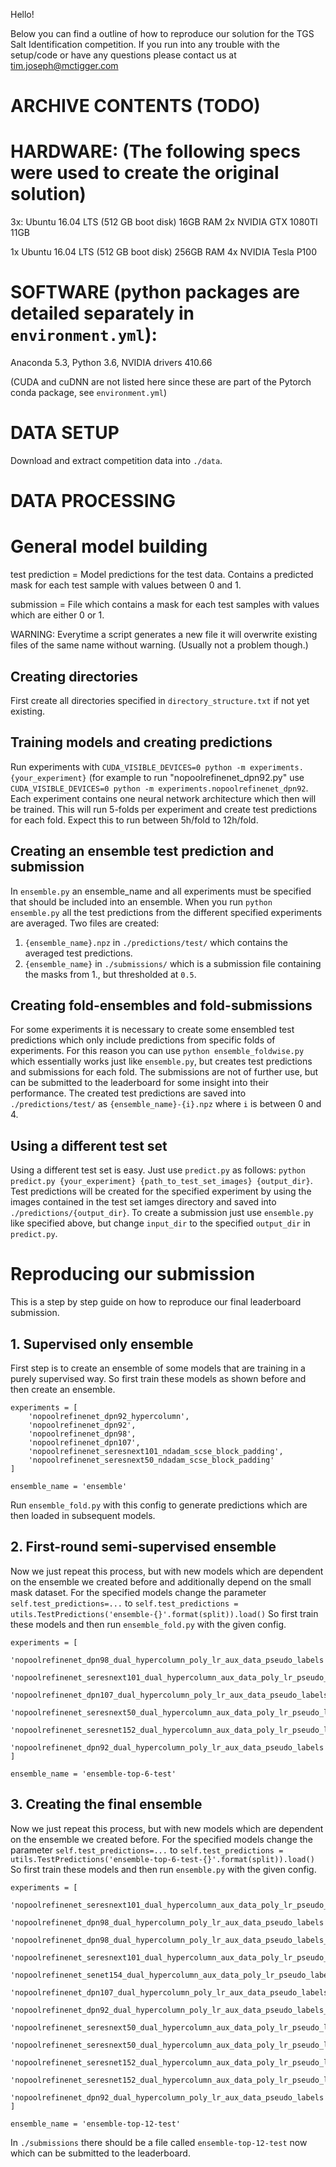 Hello!

Below you can find a outline of how to reproduce our solution for the TGS Salt Identification competition.
If you run into any trouble with the setup/code or have any questions please contact us at tim.joseph@mctigger.com

# ARCHIVE CONTENTS (TODO)

# HARDWARE: (The following specs were used to create the original solution)
3x:
Ubuntu 16.04 LTS (512 GB boot disk)
16GB RAM
2x NVIDIA GTX 1080TI 11GB

1x
Ubuntu 16.04 LTS (512 GB boot disk)
256GB RAM
4x NVIDIA Tesla P100

# SOFTWARE (python packages are detailed separately in `environment.yml`):
Anaconda 5.3, Python 3.6, NVIDIA drivers 410.66

(CUDA and cuDNN are not listed here since these are part of the Pytorch conda package, see `environment.yml`)

# DATA SETUP 
Download and extract competition data into `./data`.

# DATA PROCESSING

# General model building
test prediction = Model predictions for the test data. Contains a predicted mask for each test sample with values between 0 and 1.

submission = File which contains a mask for each test samples with values which are either 0 or 1.

WARNING: Everytime a script generates a new file it will overwrite existing files of the same name without warning. (Usually not a problem though.)

## Creating directories
First create all directories specified in `directory_structure.txt` if not yet existing.

## Training models and creating predictions
Run experiments with `CUDA_VISIBLE_DEVICES=0 python -m experiments.{your_experiment}` (for example to run "nopoolrefinenet_dpn92.py" use `CUDA_VISIBLE_DEVICES=0 python -m experiments.nopoolrefinenet_dpn92`. 
Each experiment contains one neural network architecture which then will be trained.
This will run 5-folds per experiment and create test predictions for each fold. Expect this to run between 5h/fold to 12h/fold.

## Creating an ensemble test prediction and submission
In `ensemble.py` an ensemble_name and all experiments must be specified that should be included into an ensemble. When you run `python ensemble.py` all the test predictions from the different specified experiments are averaged. Two files are created:
1. `{ensemble_name}.npz` in `./predictions/test/` which contains the averaged test predictions.
2. `{ensemble_name}` in `./submissions/` which is a submission file containing the masks from 1., but thresholded at `0.5`.

## Creating fold-ensembles and fold-submissions
For some experiments it is necessary to create some ensembled test predictions which only include predictions from specific folds of experiments.
For this reason you can use `python ensemble_foldwise.py` which essentially works just like `ensemble.py`, but creates test predictions and submissions for each fold.
The submissions are not of further use, but can be submitted to the leaderboard for some insight into their performance.
The created test predictions are saved into `./predictions/test/` as `{ensemble_name}-{i}.npz` where `i` is between 0 and 4.

## Using a different test set
Using a different test set is easy. Just use `predict.py` as follows: `python predict.py {your_experiment} {path_to_test_set_images} {output_dir}`.
Test predictions will be created for the specified experiment by using the images contained in the test set iamges directory and saved into `./predictions/{output_dir}`.
To create a submission just use `ensemble.py` like specified above, but change `input_dir` to the specified `output_dir` in `predict.py`.

# Reproducing our submission
This is a step by step guide on how to reproduce our final leaderboard submission.

## 1. Supervised only ensemble
First step is to create an ensemble of some models that are training in a purely supervised way.
So first train these models as shown before and then create an ensemble.

```
experiments = [
    'nopoolrefinenet_dpn92_hypercolumn',
    'nopoolrefinenet_dpn92',
    'nopoolrefinenet_dpn98',
    'nopoolrefinenet_dpn107',
    'nopoolrefinenet_seresnext101_ndadam_scse_block_padding',
    'nopoolrefinenet_seresnext50_ndadam_scse_block_padding'
]

ensemble_name = 'ensemble'
```

Run `ensemble_fold.py` with this config to generate predictions which are then loaded in subsequent models.

## 2. First-round semi-supervised ensemble
Now we just repeat this process, but with new models which are dependent on the ensemble we created before and additionally depend on the small mask dataset.
For the specified models change the parameter `self.test_predictions=...` to `self.test_predictions = utils.TestPredictions('ensemble-{}'.format(split)).load()`
So first train these models and then run `ensemble_fold.py` with the given config.

```
experiments = [
    'nopoolrefinenet_dpn98_dual_hypercolumn_poly_lr_aux_data_pseudo_labels',
    'nopoolrefinenet_seresnext101_dual_hypercolumn_aux_data_poly_lr_pseudo_labels',
    'nopoolrefinenet_dpn107_dual_hypercolumn_poly_lr_aux_data_pseudo_labels',
    'nopoolrefinenet_seresnext50_dual_hypercolumn_aux_data_poly_lr_pseudo_labels',
    'nopoolrefinenet_seresnet152_dual_hypercolumn_aux_data_poly_lr_pseudo_labels',
    'nopoolrefinenet_dpn92_dual_hypercolumn_poly_lr_aux_data_pseudo_labels',
]

ensemble_name = 'ensemble-top-6-test'
```

## 3. Creating the final ensemble
Now we just repeat this process, but with new models which are dependent on the ensemble we created before.
For the specified models change the parameter `self.test_predictions=...` to `self.test_predictions = utils.TestPredictions('ensemble-top-6-test-{}'.format(split)).load()`
So first train these models and then run `ensemble.py` with the given config.

```
experiments = [
    'nopoolrefinenet_seresnext101_dual_hypercolumn_aux_data_poly_lr_pseudo_labels_ensemble',
    'nopoolrefinenet_dpn98_dual_hypercolumn_poly_lr_aux_data_pseudo_labels',
    'nopoolrefinenet_dpn98_dual_hypercolumn_poly_lr_aux_data_pseudo_labels_ensemble',
    'nopoolrefinenet_seresnext101_dual_hypercolumn_aux_data_poly_lr_pseudo_labels',
    'nopoolrefinenet_senet154_dual_hypercolumn_aux_data_poly_lr_pseudo_labels',
    'nopoolrefinenet_dpn107_dual_hypercolumn_poly_lr_aux_data_pseudo_labels',
    'nopoolrefinenet_dpn92_dual_hypercolumn_poly_lr_aux_data_pseudo_labels_ensemble',
    'nopoolrefinenet_seresnext50_dual_hypercolumn_aux_data_poly_lr_pseudo_labels',
    'nopoolrefinenet_seresnext50_dual_hypercolumn_aux_data_poly_lr_pseudo_labels_ensemble',
    'nopoolrefinenet_seresnet152_dual_hypercolumn_aux_data_poly_lr_pseudo_labels',
    'nopoolrefinenet_seresnet152_dual_hypercolumn_aux_data_poly_lr_pseudo_labels_ensemble',
    'nopoolrefinenet_dpn92_dual_hypercolumn_poly_lr_aux_data_pseudo_labels',
]

ensemble_name = 'ensemble-top-12-test'
```

In `./submissions` there should be a file called `ensemble-top-12-test` now which can be submitted to the leaderboard.